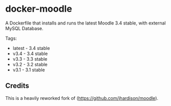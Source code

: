 docker-moodle
=============

A Dockerfile that installs and runs the latest Moodle 3.4 stable, with external MySQL Database.

Tags:
* latest - 3.4 stable
* v3.4 - 3.4 stable
* v3.3 - 3.3 stable
* v3.2 - 3.2 stable
* v3.1 - 3.1 stable

## Credits

This is a heavily reworked fork of (https://github.com/jhardison/moodle).

